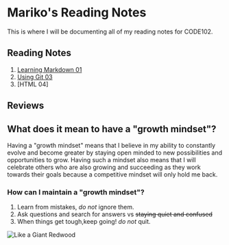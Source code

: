 
# Mariko's Reading Notes
This is where I will be documenting all of my reading notes for CODE102.

## Reading Notes

1. [Learning Markdown 01](https://marikoalvarado.github.io/mark-down/)
2. [Using Git 03](https://marikoalvarado.github.io/using-git/)
3. [HTML 04]

## Reviews


## What does it mean to have a "growth mindset"?
Having a "growth mindset" means that I believe in my ability to constantly evolve and become greater by staying open minded to new possibilities and opportunities to grow. Having such a mindset also means that I will celebrate others who are also growing and succeeding as they work towards their goals because a competitive mindset will only hold me back.

### How can I maintain a "growth mindset"?
1. Learn from mistakes, _do not_ ignore them.
2. Ask questions and search for answers vs ~~staying quiet and confused~~
3. When things get tough,keep going! _do not_ quit.

![Like a Giant Redwood](https://image.shutterstock.com/image-vector/redwood-tree-silhouette-vector-illustration-260nw-1693964533.jpg)

